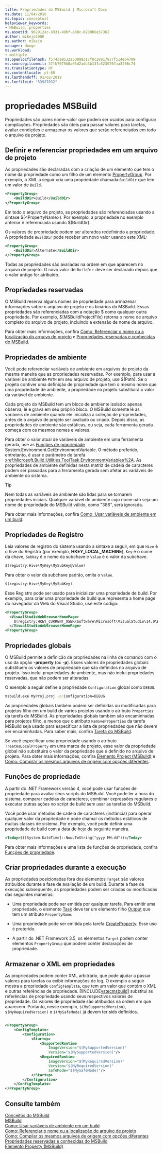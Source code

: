```yaml
---
title: Propriedades do MSBuild | Microsoft Docs
ms.date: 11/04/2016
ms.topic: conceptual
helpviewer_keywords:
- MSBuild, properties
ms.assetid: 962912ac-8931-49bf-a88c-0200b6e37362
author: mikejo5000
ms.author: mikejo
manager: douge
ms.workload:
- multiple
ms.openlocfilehash: f5743e9532a50089317f0c28917927f514eb4709
ms.sourcegitcommit: 37fb7075b0a65d2add3b137a5230767aa3266c74
ms.translationtype: HT
ms.contentlocale: pt-BR
ms.lasthandoff: 01/02/2019
ms.locfileid: "53987032"
---
```

# <a name="msbuild-properties"></a>propriedades MSBuild
Propriedades são pares nome-valor que podem ser usados para configurar compilações. Propriedades são úteis para passar valores para tarefas, avaliar condições e armazenar os valores que serão referenciados em todo o arquivo de projeto.  
  
## <a name="define-and-reference-properties-in-a-project-file"></a>Definir e referenciar propriedades em um arquivo de projeto  
 As propriedades são declaradas com a criação de um elemento que tem o nome da propriedade como um filho de um elemento [PropertyGroup](../msbuild/propertygroup-element-msbuild.md). Por exemplo, o XML a seguir cria uma propriedade chamada `BuildDir` que tem um valor de `Build`.  
  
```xml  
<PropertyGroup>  
    <BuildDir>Build</BuildDir>  
</PropertyGroup>  
```  
  
 Em todo o arquivo de projeto, as propriedades são referenciadas usando a sintaxe $(\<PropertyName>). Por exemplo, a propriedade no exemplo anterior é referenciada usando $(BuildDir).  
  
 Os valores de propriedade podem ser alterados redefinindo a propriedade. A propriedade `BuildDir` pode receber um novo valor usando este XML:  
  
```xml  
<PropertyGroup>  
    <BuildDir>Alternate</BuildDir>  
</PropertyGroup>  
```  
  
 Todas as propriedades são avaliadas na ordem em que aparecem no arquivo de projeto. O novo valor de `BuildDir` deve ser declarado depois que o valor antigo for atribuído.  
  
## <a name="reserved-properties"></a>Propriedades reservadas  
 O MSBuild reserva alguns nomes de propriedade para armazenar informações sobre o arquivo de projeto e os binários do MSBuild. Essas propriedades são referenciadas com a notação $ como qualquer outra propriedade. Por exemplo, $(MSBuildProjectFile) retorna o nome de arquivo completo do arquivo de projeto, incluindo a extensão de nome de arquivo.  
  
 Para obter mais informações, confira [Como: Referenciar o nome ou a localização do arquivo de projeto](../msbuild/how-to-reference-the-name-or-location-of-the-project-file.md) e [Propriedades reservadas e conhecidas do MSBuild](../msbuild/msbuild-reserved-and-well-known-properties.md).  
  
## <a name="environment-properties"></a>Propriedades de ambiente  
 Você pode referenciar variáveis de ambiente em arquivos de projeto da mesma maneira que as propriedades reservadas. Por exemplo, para usar a variável de ambiente `PATH` em seu arquivo de projeto, use $(Path). Se o projeto contiver uma definição de propriedade que tem o mesmo nome que uma propriedade de ambiente, a propriedade no projeto substituirá o valor da variável de ambiente.  
  
 Cada projeto do MSBuild tem um bloco de ambiente isolado: apenas observa, lê e grava em seu próprio bloco.  O MSBuild somente lê as variáveis de ambiente quando ele inicializa a coleção de propriedades, antes de o arquivo de projeto ser avaliado ou criado. Depois disso, as propriedades de ambiente são estáticas, ou seja, cada ferramenta gerada começa com os mesmos nomes e valores.  
  
 Para obter o valor atual de variáveis de ambiente em uma ferramenta gerada, use as [Funções de propriedade](../msbuild/property-functions.md) System.Environment.GetEnvironmentVariable. O método preferido, entretanto, é usar o parâmetro de tarefa <xref:Microsoft.Build.Utilities.ToolTask.EnvironmentVariables%2A>. As propriedades de ambiente definidas nesta matriz de cadeia de caracteres podem ser passadas para a ferramenta gerada sem afetar as variáveis de ambiente do sistema.  
  
> [!TIP]
>  Nem todas as variáveis de ambiente são lidas para se tornarem propriedades iniciais. Qualquer variável de ambiente cujo nome não seja um nome de propriedade do MSBuild válido, como "386", será ignorada.  
  
 Para obter mais informações, confira [Como: Usar variáveis de ambiente em um build](../msbuild/how-to-use-environment-variables-in-a-build.md).  
  
## <a name="registry-properties"></a>Propriedades de Registro  
 Leia valores de registro do sistema usando a sintaxe a seguir, em que `Hive` é o hive do Registro (por exemplo, **HKEY_LOCAL_MACHINE**), `Key` é o nome da chave, `SubKey` é o nome da subchave e `Value` é o valor da subchave.  
  
```xml  
$(registry:Hive\MyKey\MySubKey@Value)  
```  
  
 Para obter o valor da subchave padrão, omita o `Value`.  
  
```xml  
$(registry:Hive\MyKey\MySubKey)  
```  
  
 Esse Registro pode ser usado para inicializar uma propriedade de build. Por exemplo, para criar uma propriedade de build que representa a home page do navegador da Web do Visual Studio, use este código:  
  
```xml  
<PropertyGroup>  
  <VisualStudioWebBrowserHomePage>  
    $(registry:HKEY_CURRENT_USER\Software\Microsoft\VisualStudio\14.0\WebBrowser@HomePage)  
  </VisualStudioWebBrowserHomePage>  
<PropertyGroup>  
```  
  
## <a name="global-properties"></a>Propriedades globais  
 O MSBuild permite a definição de propriedades na linha de comando com o uso da opção **-property** (ou **-p**). Esses valores de propriedades globais substituem os valores de propriedade que são definidos no arquivo de projeto. Isso inclui propriedades de ambiente, mas não inclui propriedades reservadas, que não podem ser alteradas.  
  
 O exemplo a seguir define a propriedade `Configuration` global como `DEBUG`.  
  
```cmd  
msbuild.exe MyProj.proj -p:Configuration=DEBUG  
```  
  
 As propriedades globais também podem ser definidas ou modificadas para projetos filho em um build de vários projetos usando o atributo `Properties` da tarefa do MSBuild. As propriedades globais também são encaminhadas para projetos filho, a menos que o atributo `RemoveProperties` da tarefa MSBuild seja usado para especificar a lista de propriedades que não devem ser encaminhadas. Para saber mais, confira [Tarefa do MSBuild](../msbuild/msbuild-task.md).
  
 Se você especificar uma propriedade usando o atributo `TreatAsLocalProperty` em uma marca de projeto, esse valor da propriedade global não substituirá o valor da propriedade que é definido no arquivo de projeto. Para obter mais informações, confira [Elemento Project (MSBuild)](../msbuild/project-element-msbuild.md) e [Como: Compilar os mesmos arquivos de origem com opções diferentes](../msbuild/how-to-build-the-same-source-files-with-different-options.md).  
  
## <a name="property-functions"></a>Funções de propriedade  
 A partir do .NET Framework versão 4, você pode usar funções de propriedade para avaliar seus scripts do MSBuild. Você pode ler a hora do sistema, comparar cadeias de caracteres, combinar expressões regulares e executar outras ações no script de build sem usar as tarefas do MSBuild.  
  
 Você pode usar métodos de cadeia de caracteres (instância) para operar qualquer valor da propriedade e pode chamar os métodos estáticos de muitas classes de sistema. Por exemplo, você pode definir uma propriedade de build com a data de hoje da seguinte maneira.  
  
```xml  
<Today>$([System.DateTime]::Now.ToString("yyyy.MM.dd"))</Today>  
```  
  
 Para obter mais informações e uma lista de funções de propriedade, confira [Funções de propriedade](../msbuild/property-functions.md).  
  
## <a name="create-properties-during-execution"></a>Criar propriedades durante a execução  
 As propriedades posicionadas fora dos elementos `Target` são valores atribuídos durante a fase de avaliação de um build. Durante a fase de execução subsequente, as propriedades podem ser criadas ou modificadas das seguintes maneiras:  
  
-   Uma propriedade pode ser emitida por qualquer tarefa. Para emitir uma propriedade, o elemento [Task](../msbuild/task-element-msbuild.md) deve ter um elemento filho [Output](../msbuild/output-element-msbuild.md) que tem um atributo `PropertyName`.  
  
-   Uma propriedade pode ser emitida pela tarefa [CreateProperty](../msbuild/createproperty-task.md). Esse uso é preterido.  
  
-   A partir do .NET Framework 3.5, os elementos `Target` podem conter elementos `PropertyGroup` que podem conter declarações de propriedade.  
  
## <a name="store-xml-in-properties"></a>Armazenar o XML em propriedades  
 As propriedades podem conter XML arbitrário, que pode ajudar a passar valores para tarefas ou exibir informações de log. O exemplo a seguir mostra a propriedade `ConfigTemplate`, que tem um valor que contém o XML e outras referências de propriedade. [!INCLUDE[vstecmsbuild](../extensibility/internals/includes/vstecmsbuild_md.md)] substitui as referências de propriedade usando seus respectivos valores de propriedade. Os valores de propriedade são atribuídos na ordem em que aparecem. Portanto, nesse exemplo, `$(MySupportedVersion)`, `$(MyRequiredVersion)` e `$(MySafeMode)` já devem ter sido definidos.  
  
```xml  
  
<PropertyGroup>  
    <ConfigTemplate>  
        <Configuration>  
            <Startup>  
                <SupportedRuntime  
                    ImageVersion="$(MySupportedVersion)"  
                    Version="$(MySupportedVersion)"/>  
                <RequiredRuntime  
                    ImageVersion="$(MyRequiredVersion)"  
                    Version="$(MyRequiredVersion)"  
                    SafeMode="$(MySafeMode)"/>  
            </Startup>  
        </Configuration>  
    </ConfigTemplate>  
</PropertyGroup>  
```  
  
## <a name="see-also"></a>Consulte também  
 [Conceitos do MSBuild](../msbuild/msbuild-concepts.md)  
 [MSBuild](../msbuild/msbuild.md)  
 [Como: Usar variáveis de ambiente em um build](../msbuild/how-to-use-environment-variables-in-a-build.md)   
 [Como: Referenciar o nome ou a localização do arquivo de projeto](../msbuild/how-to-reference-the-name-or-location-of-the-project-file.md)   
 [Como: Compilar os mesmos arquivos de origem com opções diferentes](../msbuild/how-to-build-the-same-source-files-with-different-options.md)   
 [Propriedades reservadas e conhecidas do MSBuild](../msbuild/msbuild-reserved-and-well-known-properties.md)   
 [Elemento Property (MSBuild)](../msbuild/property-element-msbuild.md)
